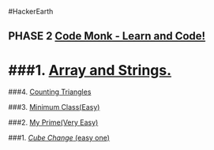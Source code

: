 #HackerEarth

## PHASE 2 [Code Monk - Learn and Code!](https://www.hackerearth.com/codemonk/)

###1. [Array and Strings.](https://www.hackerearth.com/notes/array-and-strings-code-monk/)
======================================================================================
###4. [Counting Triangles](https://www.hackerearth.com/problem/algorithm/counting-triangles/)

###3. [Minimum Class(Easy)](https://www.hackerearth.com/problem/algorithm/minimum-class/)

###2. [My Prime(Very Easy)](https://www.hackerearth.com/problem/algorithm/my-prime/)

###1. [_Cube Change_ (easy one)](https://www.hackerearth.com/problem/algorithm/cube-change-qualifier2/) 

